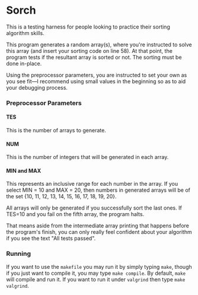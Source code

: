 # Sorch
This is a testing harness for people looking to practice their sorting algorithm skills.

This program generates a random array(s), where you're instructed to solve this array (and insert your sorting code on line 58). At that point, the program tests if the resultant array is sorted or not. The sorting must be done in-place.

Using the preprocessor parameters, you are instructed to set your own as you see fit—I recommend using small values in the beginning so as to aid your debugging process. 

### Preprocessor Parameters

#### TES
This is the number of arrays to generate.

#### NUM
This is the number of integers that will be generated in each array. 

#### MIN and MAX
This represents an inclusive range for each number in the array. If you select MIN = 10 and MAX = 20, then numbers in generated arrays will be of the set {10, 11, 12, 13, 14, 15, 16, 17, 18, 19, 20}.

All arrays will only be generated if you successfully sort the last ones. If TES=10 and you fail on the fifth array, the program halts.

That means aside from the intermediate array printing that happens before the program's finish, you can only really feel confident about your algorithm if you see the text "All tests passed".

### Running
If you want to use the `makefile` you may run it by simply typing `make`, though if you just want to compile it, you may type `make compile`. By default, `make` will compile and run it. If you want to run it under `valgrind` then type `make valgrind`.
